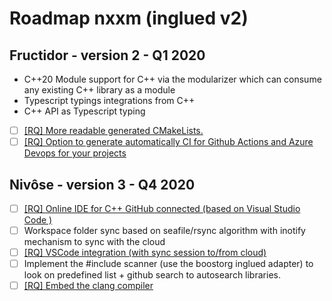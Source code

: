 # Roadmap nxxm (inglued v2)

## Fructidor - version 2 - Q1 2020

  - C++20 Module support for C++ via the modularizer which can consume any existing C++ library as a module
  - Typescript typings integrations from C++
  - C++ API as Typescript typing
  - [ ] [[RQ] More readable generated CMakeLists.](https://git.lecbna.org/daminetreg/nxxm/issues/7)
  - [ ] [[RQ] Option to generate automatically CI for Github Actions and Azure Devops for your projects](https://git.lecbna.org/daminetreg/nxxm/issues/15)

## Nivôse - version 3 - Q4 2020

  - [ ] [[RQ] Online IDE for C++ GitHub connected (based on Visual Studio Code )](https://git.lecbna.org/daminetreg/nxxm/issues/73)
  - [ ] Workspace folder sync based on seafile/rsync algorithm with inotify mechanism to sync with the cloud
  - [ ] [[RQ] VSCode integration (with sync session to/from cloud)](https://git.lecbna.org/daminetreg/nxxm/issues/18)
  - [ ] Implement the #include scanner (use the boostorg inglued adapter) to look on predefined list + github search to autosearch libraries.
  - [ ] [[RQ] Embed the clang compiler](https://git.lecbna.org/daminetreg/nxxm/issues/27)